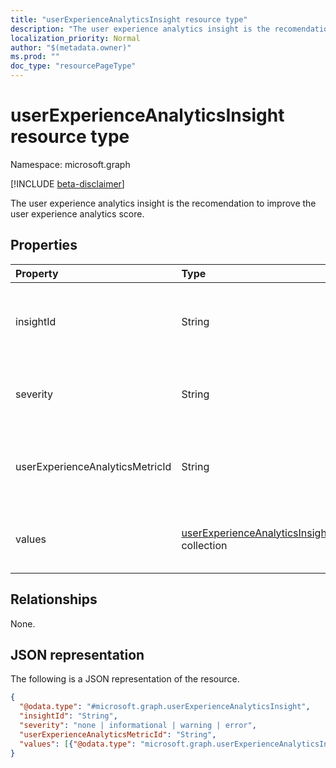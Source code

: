 ```yaml
---
title: "userExperienceAnalyticsInsight resource type"
description: "The user experience analytics insight is the recomendation to improve the user experience analytics score."
localization_priority: Normal
author: "$(metadata.owner)"
ms.prod: ""
doc_type: "resourcePageType"
---
```


# userExperienceAnalyticsInsight resource type

Namespace: microsoft.graph

[!INCLUDE [beta-disclaimer](../../includes/beta-disclaimer.md)]

The user experience analytics insight is the recomendation to improve the user experience analytics score.

## Properties

| Property                        | Type                                                                                                  | Description                                                     |
| :------------------------------ | :---------------------------------------------------------------------------------------------------- | :-------------------------------------------------------------- |
| insightId                       | String                                                                                                | The unique identifier of the user experience analytics insight. |
| severity                        | String                                                                                                | The value of the user experience analytics insight.             |
| userExperienceAnalyticsMetricId | String                                                                                                | The unique identifier of the user experience analytics insight. |
| values                          | [userExperienceAnalyticsInsightValue](../resources/userexperienceanalyticsinsightvalue.md) collection | The value of the user experience analytics insight.             |

## Relationships

None.

## JSON representation

The following is a JSON representation of the resource.

<!-- {
  "blockType": "resource",
  "@odata.type": "microsoft.graph.userExperienceAnalyticsInsight",
}
-->

```json
{
  "@odata.type": "#microsoft.graph.userExperienceAnalyticsInsight",
  "insightId": "String",
  "severity": "none | informational | warning | error",
  "userExperienceAnalyticsMetricId": "String",
  "values": [{"@odata.type": "microsoft.graph.userExperienceAnalyticsInsightValue"}]
}
```
